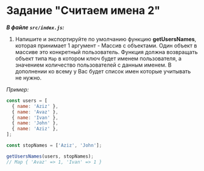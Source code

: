 # Задание "Считаем имена 2"

_**В файле `src/index.js`:**_

1. Напишите и экспортируйте по умолчанию функцию **getUsersNames**, которая принимает 1 аргумент - Массив с объектами. Один объект в массиве это конкретный пользователь. Функция должна возвращать объект типа `Map` в котором ключ будет именем пользователя, а значением количество пользователей c данным именем. В дополнении ко всему у Вас будет список имен которые учитывать не нужно.

_Пример:_

```js
const users = [
  { name: 'Aziz' },
  { name: 'Avaz' },
  { name: 'Ivan' },
  { name: 'John' },
  { name: 'Aziz' },
];

const stopNames = ['Aziz', 'John'];

getUsersNames(users, stopNames);
// Map { 'Avaz' => 1, 'Ivan' => 1 }
```